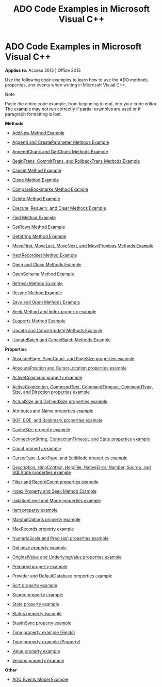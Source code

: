 ﻿---
title: ADO Code Examples in Microsoft Visual C++
TOCTitle: ADO Code Examples in Microsoft Visual C++
ms:assetid: 4542fed7-4d5e-83f9-84dc-7f7991f969dc
ms:mtpsurl: https://msdn.microsoft.com/library/JJ249212(v=office.15)
ms:contentKeyID: 48544550
ms.date: 09/18/2015
mtps_version: v=office.15
---

# ADO Code Examples in Microsoft Visual C++


**Applies to**: Access 2013 | Office 2013

Use the following code examples to learn how to use the ADO methods, properties, and events when writing in Microsoft Visual C++.


> [!NOTE]
> Paste the entire code example, from beginning to end, into your code editor. The example may not run correctly if partial examples are used or if paragraph formatting is lost.



**Methods**

  - [AddNew Method Example](addnew-method-example-vc.md)

  - [Append and CreateParameter Methods Example](append-and-createparameter-methods-example-vc.md)

  - [AppendChunk and GetChunk Methods Example](appendchunk-and-getchunk-methods-example-vc.md)

  - [BeginTrans, CommitTrans, and RollbackTrans Methods Example](begintrans-committrans-and-rollbacktrans-methods-example-vc.md)

  - [Cancel Method Example](cancel-method-example-vc.md)

  - [Clone Method Example](clone-method-example-vc.md)

  - [CompareBookmarks Method Example](comparebookmarks-method-example-vc.md)

  - [Delete Method Example](delete-method-example-vc.md)

  - [Execute, Requery, and Clear Methods Example](execute-requery-and-clear-methods-example-vc.md)

  - [Find Method Example](find-method-example-vc.md)

  - [GetRows Method Example](getrows-method-example-vc.md)

  - [GetString Method Example](getstring-method-example-vc.md)

  - [MoveFirst, MoveLast, MoveNext, and MovePrevious Methods Example](movefirst-movelast-movenext-and-moveprevious-methods-example-vc.md)

  - [NextRecordset Method Example](nextrecordset-method-example-vc.md)

  - [Open and Close Methods Example](open-and-close-methods-example-vc.md)

  - [OpenSchema Method Example](openschema-method-example-vc.md)

  - [Refresh Method Example](refresh-method-example-vc.md)

  - [Resync Method Example](resync-method-example-vc.md)

  - [Save and Open Methods Example](save-and-open-methods-example-vc.md)

  - [Seek Method and Index property example](seek-method-and-index-property-example-vc.md)

  - [Supports Method Example](supports-method-example-vc.md)

  - [Update and CancelUpdate Methods Example](update-and-cancelupdate-methods-example-vc.md)

  - [UpdateBatch and CancelBatch Methods Example](updatebatch-and-cancelbatch-methods-example-vc.md)

**Properties**

  - [AbsolutePage, PageCount, and PageSize properties example](absolutepage-pagecount-and-pagesize-properties-example-vc.md)

  - [AbsolutePosition and CursorLocation properties example](absoluteposition-and-cursorlocation-properties-example-vc.md)

  - [ActiveCommand property example](activecommand-property-example-vc.md)

  - [ActiveConnection, CommandText, CommandTimeout, CommandType, Size, and Direction properties example](activeconnection-commandtext-commandtimeout-commandtype-size-and-direction-properties-example-vc.md)

  - [ActualSize and DefinedSize properties example](actualsize-and-definedsize-properties-example-vc.md)

  - [Attributes and Name properties example](attributes-and-name-properties-example-vc.md)

  - [BOF, EOF, and Bookmark properties example](bof-eof-and-bookmark-properties-example-vc.md)

  - [CacheSize property example](cachesize-property-example-vc.md)

  - [ConnectionString, ConnectionTimeout, and State properties example](connectionstring-connectiontimeout-and-state-properties-example-vc.md)

  - [Count property example](count-property-example-vc.md)

  - [CursorType, LockType, and EditMode properties example](cursortype-locktype-and-editmode-properties-example-vc.md)

  - [Description, HelpContext, HelpFile, NativeError, Number, Source, and SQLState properties example](description-helpcontext-helpfile-nativeerror-number-source-and-sqlstate-properties-example-vc.md)

  - [Filter and RecordCount properties example](filter-and-recordcount-properties-example-vc.md)

  - [Index Property and Seek Method Example](seek-method-and-index-property-example-vc.md)

  - [IsolationLevel and Mode properties example](isolationlevel-and-mode-properties-example-vc.md)

  - [Item property example](item-property-example-vc.md)

  - [MarshalOptions property example](marshaloptions-property-example-vc.md)

  - [MaxRecords property example](maxrecords-property-example-vc.md)

  - [NumericScale and Precision properties example](ado-numericscale-and-precision-properties-example-vc.md)

  - [Optimize property example](optimize-property-example-vc.md)

  - [OriginalValue and UnderlyingValue properties example](originalvalue-and-underlyingvalue-properties-example-vc.md)

  - [Prepared property example](prepared-property-example-vc.md)

  - [Provider and DefaultDatabase properties example](provider-and-defaultdatabase-properties-example-vc.md)

  - [Sort property example](sort-property-example-vc.md)

  - [Source property example](source-property-example-vc.md)

  - [State property example](state-property-example-vc.md)

  - [Status property example](status-property-example-vc.md)

  - [StayInSync property example](stayinsync-property-example-vc.md)

  - [Type property example (Fields)](type-property-example-field-vc.md)

  - [Type property example (Property)](type-property-example-property-vc.md)

  - [Value property example](value-property-example-vc.md)

  - [Version property example](version-property-example-vc.md)

**Other**

  - [ADO Events Model Example](ado-events-model-example-vc.md)


